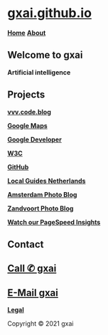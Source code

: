 # **[gxai.github.io](https://gxai.github.io)**
**[Home](https://gxai.github.io)**  **[About](https://gxai.github.io/About)**
## **Welcome to gxai**
**Artificial intelligence**

## **Projects**
**[vvv.code.blog](https://vvv.code.blog)**

**[Google Maps](https://maps.app.goo.gl/Lnubtwco1j3RKj568)**

**[Google Developer](https://www.meetup.com/en-AU/gdg-silicon-valley/members/336931816/)**

**[W3C](https://www.w3.org/community/aikr/wiki/User:Michaelweber)**

**[GitHub](https://github.com/gxai)**

**[Local Guides Netherlands](https://m.facebook.com/Local-Guides-Netherlands-110067524667431#)**

**[Amsterdam Photo Blog](https://amsterdam.photo.blog)**

**[Zandvoort Photo Blog](https://zandvoort.photo.blog)**

**[Watch our PageSpeed Insights](https://developers.google.com/speed/pagespeed/insights/?url=https%3A%2F%2Fgxai.github.io%2F&tab=desktop)**

## **Contact**
## **[Call ✆ gxai](tel:31649557828)**
## **[E-Mail gxai](mailto:gxai.git@gmail.com)**

**[Legal](https://gxai.github.io/legal)**

Copyright © 2021 gxai
